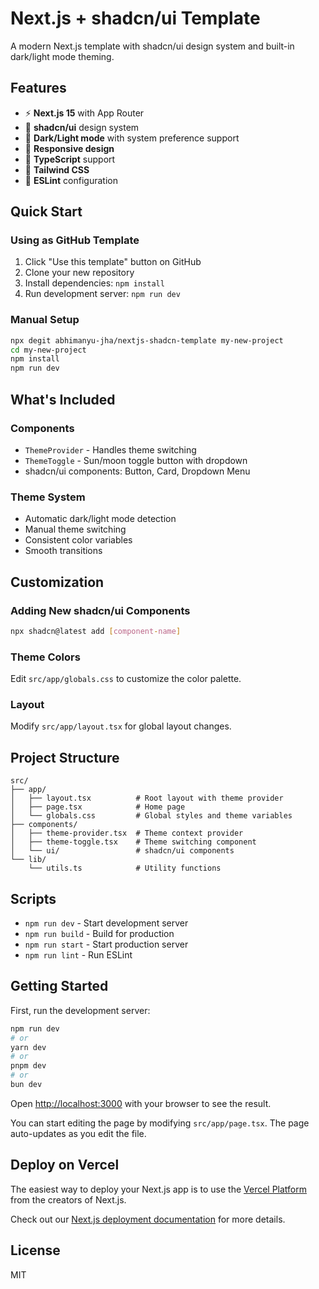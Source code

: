 # Next.js + shadcn/ui Template

A modern Next.js template with shadcn/ui design system and built-in dark/light mode theming.

## Features

- ⚡ **Next.js 15** with App Router
- 🎨 **shadcn/ui** design system
- 🌙 **Dark/Light mode** with system preference support
- 📱 **Responsive design**
- 🔧 **TypeScript** support
- 💅 **Tailwind CSS**
- 📏 **ESLint** configuration

## Quick Start

### Using as GitHub Template

1. Click "Use this template" button on GitHub
2. Clone your new repository
3. Install dependencies: `npm install`
4. Run development server: `npm run dev`

### Manual Setup

```bash
npx degit abhimanyu-jha/nextjs-shadcn-template my-new-project
cd my-new-project
npm install
npm run dev
```

## What's Included

### Components
- `ThemeProvider` - Handles theme switching
- `ThemeToggle` - Sun/moon toggle button with dropdown
- shadcn/ui components: Button, Card, Dropdown Menu

### Theme System
- Automatic dark/light mode detection
- Manual theme switching
- Consistent color variables
- Smooth transitions

## Customization

### Adding New shadcn/ui Components
```bash
npx shadcn@latest add [component-name]
```

### Theme Colors
Edit `src/app/globals.css` to customize the color palette.

### Layout
Modify `src/app/layout.tsx` for global layout changes.

## Project Structure

```
src/
├── app/
│   ├── layout.tsx          # Root layout with theme provider
│   ├── page.tsx            # Home page
│   └── globals.css         # Global styles and theme variables
├── components/
│   ├── theme-provider.tsx  # Theme context provider
│   ├── theme-toggle.tsx    # Theme switching component
│   └── ui/                 # shadcn/ui components
└── lib/
    └── utils.ts            # Utility functions
```

## Scripts

- `npm run dev` - Start development server
- `npm run build` - Build for production
- `npm run start` - Start production server
- `npm run lint` - Run ESLint

## Getting Started

First, run the development server:

```bash
npm run dev
# or
yarn dev
# or
pnpm dev
# or
bun dev
```

Open [http://localhost:3000](http://localhost:3000) with your browser to see the result.

You can start editing the page by modifying `src/app/page.tsx`. The page auto-updates as you edit the file.

## Deploy on Vercel

The easiest way to deploy your Next.js app is to use the [Vercel Platform](https://vercel.com/new?utm_medium=default-template&filter=next.js&utm_source=create-next-app&utm_campaign=create-next-app-readme) from the creators of Next.js.

Check out our [Next.js deployment documentation](https://nextjs.org/docs/app/building-your-application/deploying) for more details.

## License

MIT
